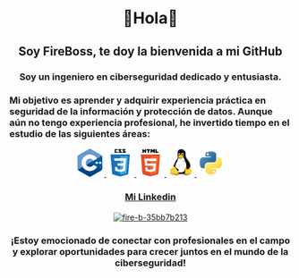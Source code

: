 <h1 align="center">👾Hola👾</h1>
<h2 align="center">Soy FireBoss, te doy la bienvenida a mi GitHub</h2>
<h3 align="center">Soy un ingeniero en ciberseguridad dedicado y entusiasta.</h3>
<h3>Mi objetivo es aprender y adquirir experiencia práctica en seguridad de la información y protección de datos. Aunque aún no tengo experiencia profesional, he invertido tiempo en el estudio de las siguientes áreas:</h3>
<p align="center"> <a href="https://developer.android.com" target="_blank" rel="noreferrer"> 
<img src="https://raw.githubusercontent.com/devicons/devicon/master/icons/cplusplus/cplusplus-original.svg" alt="cplusplus" width="50" height="50"/> 
</a> <a href="https://www.w3schools.com/css/" target="_blank" rel="noreferrer"> 
<img src="https://raw.githubusercontent.com/devicons/devicon/master/icons/css3/css3-original-wordmark.svg" alt="css3" width="50" height="50"/> 
</a> <a href="https://www.w3.org/html/" target="_blank" rel="noreferrer"> 
<img src="https://raw.githubusercontent.com/devicons/devicon/master/icons/html5/html5-original-wordmark.svg" alt="html5" width="50" height="50"/> 
</a> <a href="https://www.linux.org/" target="_blank" rel="noreferrer"> 
<img src="https://raw.githubusercontent.com/devicons/devicon/master/icons/linux/linux-original.svg" alt="linux" width="50" height="50"/> 
</a> <a href="https://www.python.org" target="_blank" rel="noreferrer"> 
<img src="https://raw.githubusercontent.com/devicons/devicon/master/icons/python/python-original.svg" alt="python" width="50" height="50"/> 
</a> <a href="https://www.tensorflow.org" target="_blank" rel="noreferrer"> 

<h3 align="center">Mi Linkedin</h3>
<p align="center">
<a href="https://www.linkedin.com/in/harold-d-q-sanders/" target="blank"><img align="center" src="https://raw.githubusercontent.com/rahuldkjain/github-profile-readme-generator/master/src/images/icons/Social/linked-in-alt.svg" alt="fire-b-35bb7b213" height="30" width="40" /></a>
</p>
<h3 align="center">¡Estoy emocionado de conectar con profesionales en el campo y explorar oportunidades para crecer juntos en el mundo de la ciberseguridad!</h3>

